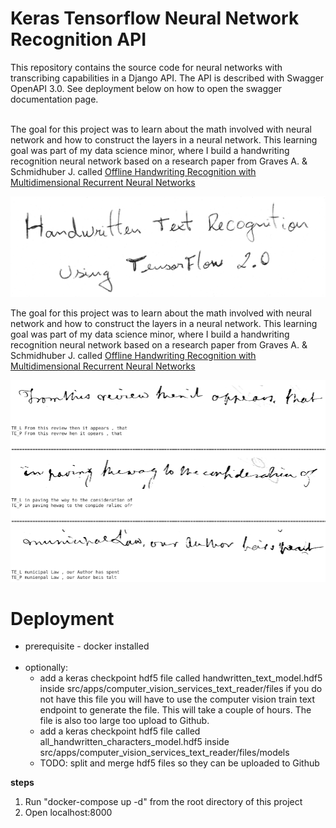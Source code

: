 # Keras Tensorflow Neural Network Recognition API

This repository contains the source code for neural networks with transcribing capabilities in a Django API. The API is described with Swagger OpenAPI 3.0. See deployment below on how to open the swagger documentation page. </br></br>

The goal for this project was to learn about the math involved with neural network and how to construct the layers in a neural network. This learning goal was part of my data science minor, where I build a handwriting recognition neural network based on a research paper from Graves A. & Schmidhuber J. called <a href='https://people.idsia.ch/~juergen/nips2009.pdf' target='_blank'>Offline Handwriting Recognition with Multidimensional Recurrent Neural Networks </a>

<img src="https://github.com/JeroenMBooij/Transcribing_Neural_Networks/blob/main/images/htr.png"></img>

The goal for this project was to learn about the math involved with neural network and how to construct the layers in a neural network. This learning goal was part of my data science minor, where I build a handwriting recognition neural network based on a research paper from Graves A. & Schmidhuber J. called <a href='https://people.idsia.ch/~juergen/nips2009.pdf' target='_blank'>Offline Handwriting Recognition with Multidimensional Recurrent Neural Networks </a>

<img src="https://github.com/JeroenMBooij/Transcribing_Neural_Networks/blob/main/images/htr%20results.png"></img>

<h1>Deployment </h1>

* prerequisite - docker installed <br/><br/>
* optionally: <br/>
  * add a keras checkpoint hdf5 file called handwritten_text_model.hdf5 inside src/apps/computer_vision_services_text_reader/files if you do not have this file you will have to use the computer vision train text endpoint to generate the file. This will take a couple of hours. The file is also too large too upload to Github. <br/>
  * add a keras checkpoint hdf5 file called all_handwritten_characters_model.hdf5 inside src/apps/computer_vision_services_text_reader/files/models
  * TODO: split and merge hdf5 files so they can be uploaded to Github

<b>steps </b>

<ol>
  <li>Run "docker-compose up -d" from the root directory of this project</li>
  <li>Open localhost:8000</li>
 </ol>
</br>
